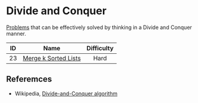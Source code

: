 # Divide and Conquer

[Problems](https://leetcode.com/tag/divide-and-conquer/) that can be effectively solved by thinking in a Divide and Conquer manner.

|  ID   |                                    Name                                     | Difficulty |
| :---: | :-------------------------------------------------------------------------: | :--------: |
|  23   | [Merge k Sorted Lists](https://leetcode.com/problems/merge-k-sorted-lists/) |    Hard    |

## Referemces

* Wikipedia, [Divide-and-Conquer algorithm](https://en.wikipedia.org/wiki/Divide-and-conquer_algorithm)
